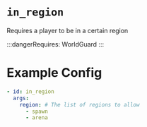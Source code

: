# `in_region`

Requires a player to be in a certain region


:::dangerRequires:
WorldGuard
:::

# Example Config
```yaml
- id: in_region
  args:
    region: # The list of regions to allow
      - spawn
      - arena
```
